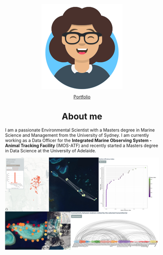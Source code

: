 <p align="center">
    <img src = "assets/img/portfolio/avataaars.png">
</p>

<p align="center">
    <a href="https://fmaron.github.io/fmaron/" target="_blank">Portfolio</a>
</p>

<h1 align="center"> About me </h1>

I am a passionate Environmental Scientist with a Masters degree in Marine Science and Management from the University of Sydney. I am currently working as a Data Officer for the <strong>Integrated Marine Observing System - Animal Tracking Facility </strong>(IMOS-ATF) and recently started a Masters degree in Data Science at the University of Adelaide.


![](assets/img/portfolio/banner.png)